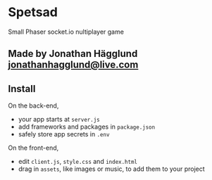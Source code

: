 Spetsad
============================

Small Phaser socket.io nultiplayer game


Made by Jonathan Hägglund jonathanhagglund@live.com
-----------------


Install
------------
On the back-end,
- your app starts at `server.js`
- add frameworks and packages in `package.json`
- safely store app secrets in `.env`

On the front-end,
- edit `client.js`, `style.css` and `index.html`
- drag in `assets`, like images or music, to add them to your project

